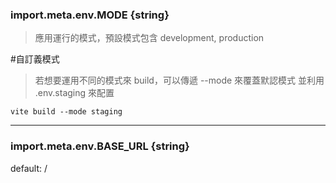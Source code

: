 
### import.meta.env.MODE {string}

> 應用運行的模式，預設模式包含 development, production

#自訂義模式

> 若想要運用不同的模式來 build，可以傳遞 --mode 來覆蓋默認模式
> 並利用 .env.staging 來配置

```
vite build --mode staging
```

---

### import.meta.env.BASE_URL {string}

default:  /

>

